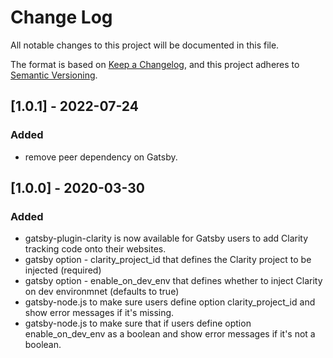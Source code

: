 # Change Log

All notable changes to this project will be documented in this file.

The format is based on [Keep a Changelog](https://keepachangelog.com/en/1.0.0/),
and this project adheres to [Semantic Versioning](https://semver.org/spec/v2.0.0.html).

## [1.0.1] - 2022-07-24

### Added

- remove peer dependency on Gatsby.

## [1.0.0] - 2020-03-30

### Added

- gatsby-plugin-clarity is now available for Gatsby users to add Clarity tracking code onto their websites.
- gatsby option - clarity_project_id that defines the Clarity project to be injected (required)
- gatsby option - enable_on_dev_env that defines whether to inject Clarity on dev environmnet (defaults to true)
- gatsby-node.js to make sure users define option clarity_project_id and show error messages if it's missing.
- gatsby-node.js to make sure that if users define option enable_on_dev_env as a boolean and show error messages if it's not a boolean.
